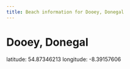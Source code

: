 ```yaml
---
title: Beach information for Dooey, Donegal
---
```

# Dooey, Donegal 

<div class="location-info">latitude: 54.87346213 longitude: -8.39157606</div>
<div></div>